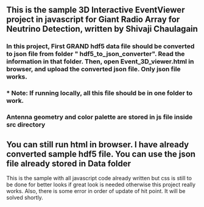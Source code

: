 ## This is the sample 3D Interactive EventViewer project in javascript for Giant Radio Array for Neutrino Detection, written by Shivaji Chaulagain
### In this project, First GRAND hdf5 data file should be converted to json file from folder " hdf5_to_json_converter". Read the information in that folder. Then, open Event_3D_viewer.html in browser, and upload the converted json file. Only json file works.
### * Note: If running locally, all this file should be in one folder to work.
### Antenna geometry and color palette are stored in js file inside src directory

## You can still run html in browser. I have already converted sample hdf5 file. You can use the json file already stored in Data folder
This is the sample with all javascript code already written but css is still to be done for better looks if great look is needed otherwise this project really works. Also, there is some error in order of update of hit point. It will be solved shortly.

